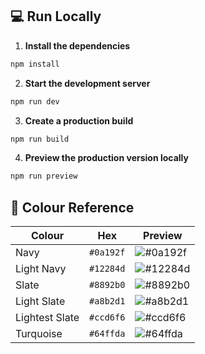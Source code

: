 ## 💻 Run Locally

1. **Install the dependencies**

```bash
npm install
```

2. **Start the development server**

```bash
npm run dev
```

3. **Create a production build**

```bash
npm run build
```

4. **Preview the production version locally**

```bash
npm run preview
```

## 🎨 Colour Reference

| Colour            | Hex        | Preview   |
|-------------------|------------|-----------|
| Navy              | `#0a192f`  | ![#0a192f](https://via.placeholder.com/20/0a192f?text=+) |
| Light Navy        | `#12284d`  | ![#12284d](https://via.placeholder.com/20/12284d?text=+) |
| Slate             | `#8892b0`  | ![#8892b0](https://via.placeholder.com/20/8892b0?text=+) |
| Light Slate       | `#a8b2d1`  | ![#a8b2d1](https://via.placeholder.com/20/a8b2d1?text=+) |
| Lightest Slate    | `#ccd6f6`  | ![#ccd6f6](https://via.placeholder.com/20/ccd6f6?text=+) |
| Turquoise         | `#64ffda`  | ![#64ffda](https://via.placeholder.com/20/64ffda?text=+) |
